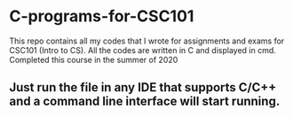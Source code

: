 # C-programs-for-CSC101
This repo contains all my codes that I wrote for assignments and exams for CSC101 (Intro to CS). All the codes are written in C and displayed in cmd. Completed this course in the summer of 2020

## Just run the file in any IDE that supports C/C++ and a command line interface will start running.
